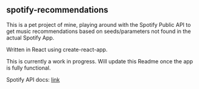 ## spotify-recommendations

This is a pet project of mine, playing around with the Spotify Public API to get music recommendations based on seeds/parameters not found in the actual Spotify App.

Written in React using create-react-app.

This is currently a work in progress. Will update this Readme once the app is fully functional.

Spotify API docs: [link](https://developer.spotify.com/documentation/web-api/)
